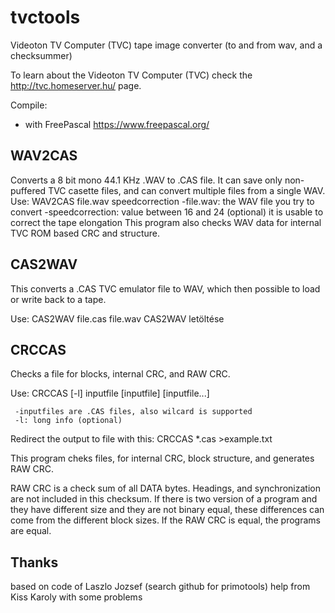 # tvctools
Videoton TV Computer (TVC) tape image converter (to and from wav, and a checksummer)

To learn about the Videoton TV Computer (TVC) check the http://tvc.homeserver.hu/ page.

Compile:
- with FreePascal https://www.freepascal.org/

WAV2CAS
-------
Converts a 8 bit mono 44.1 KHz .WAV to .CAS file.
It can save only non-puffered TVC casette files, and can convert multiple files from a single WAV.
Use:
WAV2CAS file.wav speedcorrection
-file.wav: the WAV file you try to convert
-speedcorrection: value between 16 and 24 (optional) 
it is usable to correct the tape elongation
This program also checks WAV data for internal TVC ROM based CRC and structure. 

CAS2WAV
-------
This converts a .CAS TVC emulator file to WAV, which then possible to load or write back to a tape.

Use:
CAS2WAV file.cas file.wav
CAS2WAV letöltése

CRCCAS
------

Checks a file for blocks, internal CRC, and RAW CRC.

Use:
CRCCAS [-l] inputfile [inputfile] [inputfile...]

	 -inputfiles are .CAS files, also wilcard is supported
 	 -l: long info (optional)

Redirect the output to file with this: CRCCAS *.cas >example.txt

This program cheks files, for internal CRC, block structure, and generates RAW CRC.

RAW CRC is a check sum of all DATA bytes. Headings, and synchronization are not included in this checksum. If there is two version of a program and they have different size and they are not 
binary equal, these differences can come from the different block sizes. If the RAW CRC is equal, the programs are equal.

Thanks
------
based on code of Laszlo Jozsef (search github for primotools)
help from Kiss Karoly with some problems
